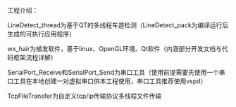 工程介绍：

LineDetect_thread为基于QT的多线程车道检测（LineDetect_pack为编译运行后生成的可执行应用程序）

wx_hair为植发软件，基于linux、OpenGL环境、Qt软件（内涵部分开发文档与代码框架流程详解）

SerialPort_Receive和SerialPort_Send为串口工具（使用前提需要先使用一个串口工具在本地创建一对虚拟串口供本工程使用，串口工具推荐使用vspd）

TcpFileTransfer为自定义tcp/ip传输协议多线程文件传输
